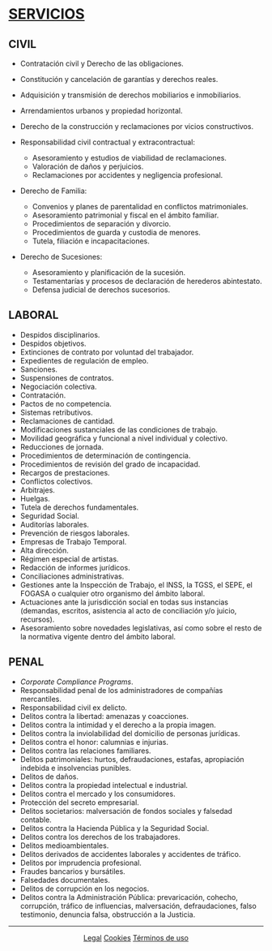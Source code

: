 # [SERVICIOS](https://perseusyrcabogados.com/servicios.html "SERVICIOS")

## CIVIL

*   Contratación civil y Derecho de las obligaciones.
*   Constitución y cancelación de garantías y derechos reales.
*   Adquisición y transmisión de derechos mobiliarios e inmobiliarios.
*   Arrendamientos urbanos y propiedad horizontal.
*   Derecho de la construcción y reclamaciones por vicios constructivos.

*   Responsabilidad civil contractual y extracontractual:
    *   Asesoramiento y estudios de viabilidad de reclamaciones.
    *   Valoración de daños y perjuicios.
    *   Reclamaciones por accidentes y negligencia profesional.

*   Derecho de Familia:
    *   Convenios y planes de parentalidad en conflictos matrimoniales.
    *   Asesoramiento patrimonial y fiscal en el ámbito familiar.
    *   Procedimientos de separación y divorcio.
    *   Procedimientos de guarda y custodia de menores.
    *   Tutela, filiación e incapacitaciones.

*   Derecho de Sucesiones:
    *   Asesoramiento y planificación de la sucesión.
    *   Testamentarías y procesos de declaración de herederos abintestato.
    *   Defensa judicial de derechos sucesorios.
    
## LABORAL

*   Despidos disciplinarios.
*   Despidos objetivos.
*   Extinciones de contrato por voluntad del trabajador.
*   Expedientes de regulación de empleo.
*   Sanciones.
*   Suspensiones de contratos.
*   Negociación colectiva.
*   Contratación.
*   Pactos de no competencia.
*   Sistemas retributivos.
*   Reclamaciones de cantidad.
*   Modificaciones sustanciales de las condiciones de trabajo.
*   Movilidad geográfica y funcional a nivel individual y colectivo.
*   Reducciones de jornada.
*   Procedimientos de determinación de contingencia.
*   Procedimientos de revisión del grado de incapacidad.
*   Recargos de prestaciones.
*   Conflictos colectivos.
*   Arbitrajes.
*   Huelgas.
*   Tutela de derechos fundamentales.
*   Seguridad Social.
*   Auditorías laborales.
*   Prevención de riesgos laborales.
*   Empresas de Trabajo Temporal.
*   Alta dirección.
*   Régimen especial de artistas.
*   Redacción de informes jurídicos.
*   Conciliaciones administrativas.
*   Gestiones ante la Inspección de Trabajo, el INSS, la TGSS, el SEPE, el FOGASA o cualquier otro organismo del ámbito laboral.
*   Actuaciones ante la jurisdicción social en todas sus instancias (demandas, escritos, asistencia al acto de conciliación y/o juicio, recursos).
*   Asesoramiento sobre novedades legislativas, así como sobre el resto de la normativa vigente dentro del ámbito laboral.

## PENAL

*   _Corporate Compliance Programs_.
*   Responsabilidad penal de los administradores de compañías mercantiles.
*   Responsabilidad civil ex delicto.
*   Delitos contra la libertad: amenazas y coacciones.
*   Delitos contra la intimidad y el derecho a la propia imagen.
*   Delitos contra la inviolabilidad del domicilio de personas jurídicas.
*   Delitos contra el honor: calumnias e injurias.
*   Delitos contra las relaciones familiares.
*   Delitos patrimoniales: hurtos, defraudaciones, estafas, apropiación indebida e insolvencias punibles.
*   Delitos de daños.
*   Delitos contra la propiedad intelectual e industrial.
*   Delitos contra el mercado y los consumidores.
*   Protección del secreto empresarial.
*   Delitos societarios: malversación de fondos sociales y falsedad contable.
*   Delitos contra la Hacienda Pública y la Seguridad Social.
*   Delitos contra los derechos de los trabajadores.
*   Delitos medioambientales.
*   Delitos derivados de accidentes laborales y accidentes de tráfico.
*   Delitos por imprudencia profesional.
*   Fraudes bancarios y bursátiles.
*   Falsedades documentales.
*   Delitos de corrupción en los negocios.
*   Delitos contra la Administración Pública: prevaricación, cohecho, corrupción, tráfico de influencias, malversación, defraudaciones, falso testimonio, denuncia falsa, obstrucción a la Justicia.

----------------------------------------------------------------------------------------------------------------------------------------
<p align="center">
  <a href="https://perseusyrcabogados.com/legal.html" title="Legal">Legal</a>
  <a href="https://perseusyrcabogados.com/cookies.html" title="Cookies">Cookies</a>
  <a href="https://perseusyrcabogados.com/terminos.html" title="Términos de uso">Términos de uso</a>
</p>
